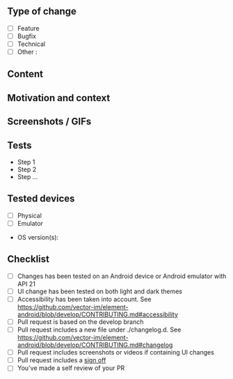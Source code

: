 <!-- Please read [CONTRIBUTING.md](https://github.com/vector-im/element-android/blob/develop/CONTRIBUTING.md) before submitting your pull request -->

## Type of change

- [ ] Feature
- [ ] Bugfix
- [ ] Technical
- [ ] Other :

## Content

<!-- Describe shortly what has been changed -->

## Motivation and context

<!-- Provide link to the corresponding issue if applicable or explain the context -->

## Screenshots / GIFs

<!-- Only if UI have been changed
You can use a table like this to show screenshots comparison.
Uncomment this markdown table below and edit the last line `|||`:
|copy screenshot of before here|copy screenshot of after here|
-->

<!--
|Before|After|
|-|-|
|||
 -->

## Tests

<!-- Explain how you tested your development -->

- Step 1
- Step 2
- Step ...

## Tested devices

- [ ] Physical
- [ ] Emulator
- OS version(s):

## Checklist

<!-- Depending on the Pull Request content, it can be acceptable if some of the following checkboxes stay unchecked. -->

- [ ] Changes has been tested on an Android device or Android emulator with API 21
- [ ] UI change has been tested on both light and dark themes
- [ ] Accessibility has been taken into account. See https://github.com/vector-im/element-android/blob/develop/CONTRIBUTING.md#accessibility
- [ ] Pull request is based on the develop branch
- [ ] Pull request includes a new file under ./changelog.d. See https://github.com/vector-im/element-android/blob/develop/CONTRIBUTING.md#changelog
- [ ] Pull request includes screenshots or videos if containing UI changes
- [ ] Pull request includes a [sign off](https://matrix-org.github.io/synapse/latest/development/contributing_guide.html#sign-off)
- [ ] You've made a self review of your PR
